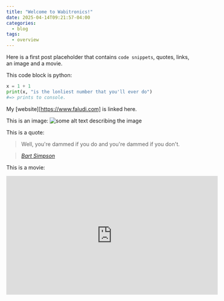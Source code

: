 ```yaml
---
title: "Welcome to Wabitronics!"
date: 2025-04-14T09:21:57-04:00
categories:
  - blog
tags:
  - overview
---
```


Here is a first post placeholder that contains `code snippets`, quotes, links, an image and a movie.

This code block is python:

```python
x = 1 + 1
print(x, "is the lonliest number that you'll ever do")
#=> prints to console.
```

My [website][https://www.faludi.com] is linked here.

This is an image:
![some alt text describing the image](rob-photo.jpg)

This is a quote:
> Well, you're dammed if you do and you're dammed if you don't.
  
> <cite><a href="https://simpsons.fandom.com/wiki/Bart_Simpson/Quotes">Bart Simpson</a></cite>

This is a movie:
<iframe width="560" height="315" src="https://www.youtube.com/embed/-nrpYVTEFB0?si=GUr0qkVdDtenBsVF" title="YouTube video player" frameborder="0" allow="accelerometer; autoplay; clipboard-write; encrypted-media; gyroscope; picture-in-picture; web-share" referrerpolicy="strict-origin-when-cross-origin" allowfullscreen></iframe>